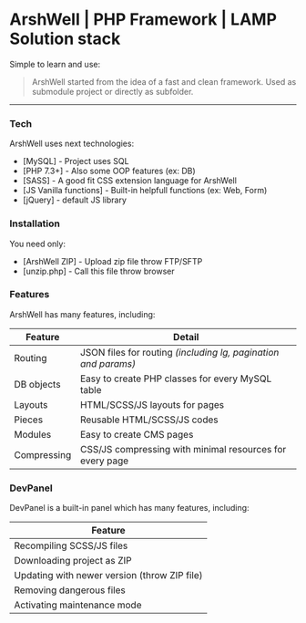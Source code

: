 # ArshWell | PHP Framework | LAMP Solution stack

Simple to learn and use:
>  ArshWell started from the idea of a fast and clean framework.
>  Used as submodule project or directly as subfolder.
---

### Tech

ArshWell uses next technologies:

- [MySQL] - Project uses SQL
- [PHP 7.3+] - Also some OOP features (ex: DB)
- [SASS] - A good fit CSS extension language for ArshWell
- [JS Vanilla functions] - Built-in helpfull functions (ex: Web, Form)
- [jQuery] - default JS library

### Installation

You need only:

- [ArshWell ZIP] - Upload zip file throw FTP/SFTP
- [unzip.php] - Call this file throw browser

### Features

ArshWell has many features, including:

| Feature | Detail |
| ------ | ------ |
| Routing | JSON files for routing _(including lg, pagination and params)_ |
| DB objects | Easy to create PHP classes for every MySQL table |
| Layouts | HTML/SCSS/JS layouts for pages |
| Pieces | Reusable HTML/SCSS/JS codes |
| Modules | Easy to create CMS pages |
| Compressing | CSS/JS compressing with minimal resources for every page |

### DevPanel

DevPanel is a built-in panel which has many features, including:

| Feature |
| ------ |
| Recompiling SCSS/JS files |
| Downloading project as ZIP |
| Updating with newer version (throw ZIP file) |
| Removing dangerous files |
| Activating maintenance mode |
